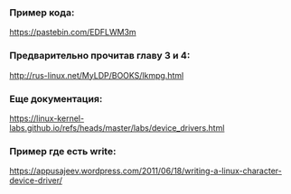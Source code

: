 ### Пример кода: 

https://pastebin.com/EDFLWM3m

### Предварительно прочитав главу 3 и 4: 

http://rus-linux.net/MyLDP/BOOKS/lkmpg.html

### Еще документация: 

https://linux-kernel-labs.github.io/refs/heads/master/labs/device_drivers.html

### Пример где есть write: 

https://appusajeev.wordpress.com/2011/06/18/writing-a-linux-character-device-driver/